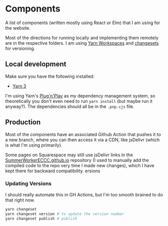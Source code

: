 # Components

A list of components (written mostly using React or Elm) that I am using for the
website.

Most of the directions for running locally and implementing them remotely are in the respective folders. 
I am using [Yarn Workspaces](https://yarnpkg.com/features/workspaces) and [changesets](https://github.com/atlassian/changesets/blob/main/packages/cli/README.md) for versioning.

## Local development

Make sure you have the following installed:

* [Yarn 3](https://yarnpkg.com/)

I'm using Yarn's [Plug'n'Play](https://yarnpkg.com/features/pnp) as my dependency management system, so theoretically you don't even need to run `yarn install` (but maybe run it anyway?). The dependencies should all be in the `.pnp.cjs` file.

## Production

Most of the components have an associated Github Action that pushes it to a new branch, where you can then access it via a CDN, like jsDelivr (which is what I'm using primarily).

Some pages on Squarespace may still use jsDelivr links in the [SummerWorkerECCC.github.io](https://github.com/SummerWorkerECCC/SummerWorkerECCC.github.io) repository (I used to manually add the compiled code to the repo very time I made new changes), which I have kept there for backward compatibility.
ersions

### Updating Versions

I should really automate this in GH Actions, but I'm too smooth brained to do that right now.

```bash
yarn changeset
yarn changeset version # to update the version number
yarn changeset publish # publish
```
